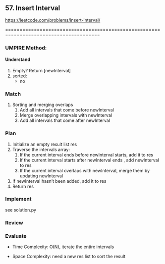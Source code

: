 ## 57. Insert Interval
<https://leetcode.com/problems/insert-interval/>


=======================================================================================<br>

### UMPIRE Method:
#### Understand


1. Empty? Return [newInterval]
2. sorted:
    * no
    

### Match

1. Sorting and merging overlaps
    1. Add all intervals that come before newInterval
    2. Merge overlapping intervals with newInterval
    3. Add all intervals that come after newInterval


### Plan
1. Initialize an empty result list res
2. Traverse the intervals array:
    1. If the current interval ends before newInterval starts, add it to res
    2. If the current interval starts after newInterval ends , add newInterval to res
    3. If the current interval overlaps with newInterval, merge them by updating newInterval
3. If newInterval hasn’t been added, add it to res
4. Return res

### Implement

see solution.py

### Review

### Evaluate

- Time Complexity: O(N), iterate the entire intervals
    
- Space Complexity: need a new res list to sort the result
    